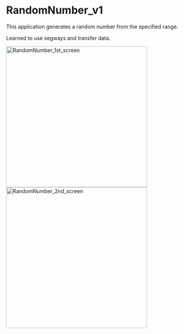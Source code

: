 # RandomNumber_v1

This application generates a random number from the specified range.

Learned to use segways and transfer data. 

<img width="382" alt="RandomNumber_1st_screen" src="https://user-images.githubusercontent.com/87023107/152685921-3887d9fc-fd65-4ba3-8215-bad0630f2cb3.png"><img width="382" alt="RandomNumber_2nd_screen" src="https://user-images.githubusercontent.com/87023107/152686006-4d426fe4-4adc-4fac-a938-3138f3a2047f.png">

